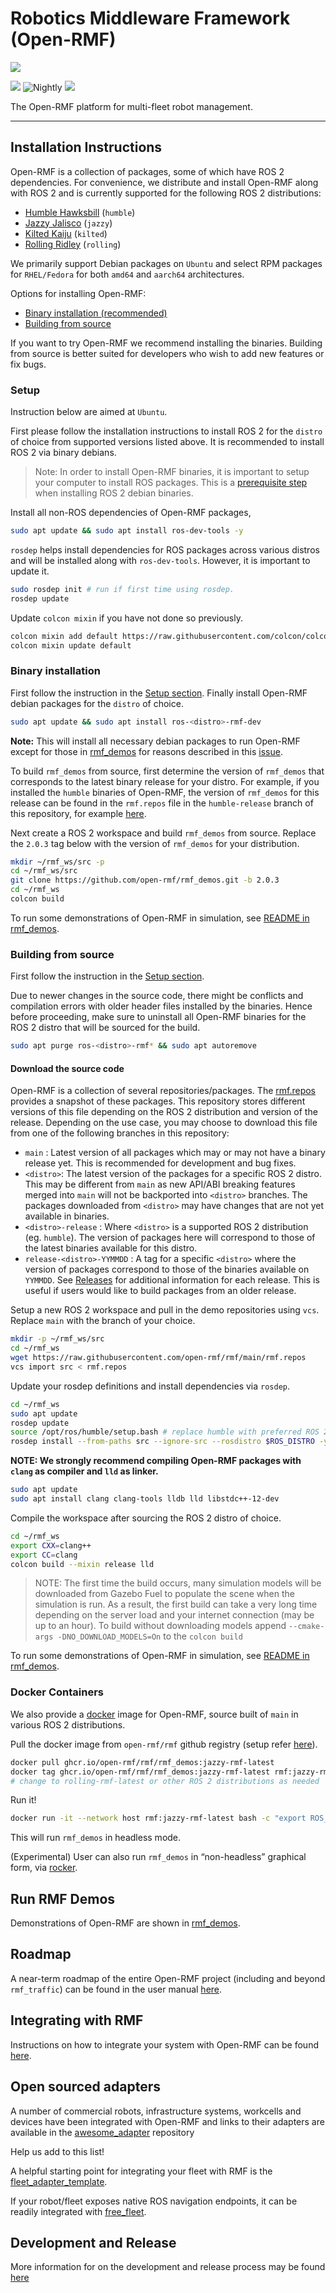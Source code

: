 # Robotics Middleware Framework (Open-RMF)

![](media/rmf_banner.png)

![](https://github.com/open-rmf/rmf/workflows/build/badge.svg)
![Nightly](https://github.com/open-rmf/rmf/workflows/nightly/badge.svg)
[![](https://img.shields.io/badge/discourse-forum-blue.svg)](https://discourse.openrobotics.org/c/open-rmf/101)

The Open-RMF platform for multi-fleet robot management.

---

## Installation Instructions

Open-RMF is a collection of packages, some of which have ROS 2 dependencies.
For convenience, we distribute and install Open-RMF along with ROS 2 and is currently supported for the following ROS 2 distributions:
* [Humble Hawksbill](https://docs.ros.org/en/humble/index.html) (`humble`)
* [Jazzy Jalisco](https://docs.ros.org/en/jazzy/index.html) (`jazzy`)
* [Kilted Kaiju](https://docs.ros.org/en/kilted/index.html) (`kilted`)
* [Rolling Ridley](https://docs.ros.org/en/rolling/index.html) (`rolling`)

We primarily support Debian packages on `Ubuntu` and select RPM packages for `RHEL/Fedora` for both `amd64` and `aarch64` architectures.

Options for installing Open-RMF:
* [Binary installation (recommended)](#binary-installation)
* [Building from source](#building-from-source)

If you want to try Open-RMF we recommend installing the binaries. Building from source is better suited for developers who wish to add new features or fix bugs.

### Setup
Instruction below are aimed at `Ubuntu`.

First please follow the installation instructions to install ROS 2 for the `distro` of choice from supported versions listed above.
It is recommended to install ROS 2 via binary debians.

> Note: In order to install Open-RMF binaries, it is important to setup your computer to install ROS packages. This is a [prerequisite step](https://docs.ros.org/en/rolling/Installation/Ubuntu-Install-Debians.html#enable-required-repositories) when installing ROS 2 debian binaries.

Install all non-ROS dependencies of Open-RMF packages,

```bash
sudo apt update && sudo apt install ros-dev-tools -y
```

`rosdep` helps install dependencies for ROS packages across various distros and will be installed along with `ros-dev-tools`.
However, it is important to update it.

```bash
sudo rosdep init # run if first time using rosdep.
rosdep update
```

Update `colcon mixin` if you have not done so previously.

```bash
colcon mixin add default https://raw.githubusercontent.com/colcon/colcon-mixin-repository/master/index.yaml
colcon mixin update default
```

### Binary installation
First follow the instruction in the [Setup section](#setup).
Finally install Open-RMF debian packages for the `distro` of choice.

```bash
sudo apt update && sudo apt install ros-<distro>-rmf-dev
```

**Note:** This will install all necessary debian packages to run Open-RMF except for those in [rmf_demos](https://github.com/open-rmf/rmf_demos) for reasons described in this [issue](https://github.com/open-rmf/rmf_demos/issues/166).

To build `rmf_demos` from source, first determine the version of `rmf_demos` that corresponds to the latest binary release for your distro.
For example, if you installed the `humble` binaries of Open-RMF, the version of `rmf_demos` for this release can be found in the `rmf.repos` file in the `humble-release` branch of this repository, for example [here](https://github.com/open-rmf/rmf/blob/591b0b9f34a021d81522a0af6f42ffcb5fc70293/rmf.repos#L5).

Next create a ROS 2 workspace and build `rmf_demos` from source.
Replace the `2.0.3` tag below with the version of `rmf_demos` for your distribution.

```bash
mkdir ~/rmf_ws/src -p
cd ~/rmf_ws/src
git clone https://github.com/open-rmf/rmf_demos.git -b 2.0.3
cd ~/rmf_ws
colcon build
```

To run some demonstrations of Open-RMF in simulation, see [README in rmf_demos](https://github.com/open-rmf/rmf_demos).

### Building from source
First follow the instruction in the [Setup section](#setup).

Due to newer changes in the source code, there might be conflicts and compilation errors with older header files installed by the binaries. Hence before proceeding, make sure to uninstall all Open-RMF binaries for the ROS 2 distro that will be sourced for the build.
```bash
sudo apt purge ros-<distro>-rmf* && sudo apt autoremove
```

#### Download the source code
Open-RMF is a collection of several repositories/packages.
The [rmf.repos](https://github.com/open-rmf/rmf/blob/main/rmf.repos) provides a snapshot of these packages.
This repository stores different versions of this file depending on the ROS 2 distribution and version of the release.
Depending on the use case, you may choose to download this file from one of the following branches in this repository:
* `main` : Latest version of all packages which may or may not have a binary release yet. This is recommended for development and bug fixes.
* `<distro>`: The latest version of the packages for a specific ROS 2 distro. This may be different from `main` as new API/ABI breaking features merged into `main` will not be backported into `<distro>` branches. The packages downloaded from `<distro>` may have changes that are not yet available in binaries.
* `<distro>-release` : Where `<distro>` is a supported ROS 2 distribution (eg. `humble`). The version of packages here will correspond to those of the latest binaries available for this distro.
* `release-<distro>-YYMMDD` : A tag for a specific `<distro>` where the version of packages correspond to those of the binaries available on `YYMMDD`. See [Releases](https://github.com/open-rmf/rmf/releases) for additional information for each release. This is useful if users would like to build packages from an older release.


Setup a new ROS 2 workspace and pull in the demo repositories using `vcs`.
Replace `main` with the branch of your choice.

```bash
mkdir -p ~/rmf_ws/src
cd ~/rmf_ws
wget https://raw.githubusercontent.com/open-rmf/rmf/main/rmf.repos
vcs import src < rmf.repos
```

Update your rosdep definitions and install dependencies via `rosdep`.

```bash
cd ~/rmf_ws
sudo apt update
rosdep update
source /opt/ros/humble/setup.bash # replace humble with preferred ROS 2 distro.
rosdep install --from-paths src --ignore-src --rosdistro $ROS_DISTRO -y
```

**NOTE: We strongly recommend compiling Open-RMF packages with `clang` as compiler and `lld` as linker.**

```bash
sudo apt update
sudo apt install clang clang-tools lldb lld libstdc++-12-dev
```

Compile the workspace after sourcing the ROS 2 distro of choice.

```bash
cd ~/rmf_ws
export CXX=clang++
export CC=clang
colcon build --mixin release lld
```

> NOTE: The first time the build occurs, many simulation models will be downloaded from Gazebo Fuel to populate the scene when the simulation is run. As a result, the first build can take a very long time depending on the server load and your internet connection (may be up to an hour). To build without downloading models append `--cmake-args -DNO_DOWNLOAD_MODELS=On` to the `colcon build`

To run some demonstrations of Open-RMF in simulation, see [README in rmf_demos](https://github.com/open-rmf/rmf_demos).

### Docker Containers

We also provide a [docker](https://docs.docker.com/engine/install/ubuntu/) image for Open-RMF, source built of `main` in various ROS 2 distributions.

Pull the docker image from `open-rmf/rmf` github registry (setup refer [here](https://docs.github.com/en/free-pro-team@latest/packages/using-github-packages-with-your-projects-ecosystem/configuring-docker-for-use-with-github-packages#authenticating-with-a-personal-access-token)).

```bash
docker pull ghcr.io/open-rmf/rmf/rmf_demos:jazzy-rmf-latest
docker tag ghcr.io/open-rmf/rmf/rmf_demos:jazzy-rmf-latest rmf:jazzy-rmf-latest
# change to rolling-rmf-latest or other ROS 2 distributions as needed
```

Run it!

```bash
docker run -it --network host rmf:jazzy-rmf-latest bash -c "export ROS_DOMAIN_ID=9; ros2 launch rmf_demos_gz office.launch.xml headless:=1"
```

This will run `rmf_demos` in headless mode.

(Experimental) User can also run `rmf_demos` in “non-headless” graphical form, via [rocker](https://github.com/osrf/rocker).

## Run RMF Demos

Demonstrations of Open-RMF are shown in [rmf_demos](https://github.com/open-rmf/rmf_demos/).

## Roadmap

A near-term roadmap of the entire Open-RMF project (including and beyond `rmf_traffic`) can be found in the user manual [here](https://osrf.github.io/ros2multirobotbook/roadmap.html).

## Integrating with RMF

Instructions on how to integrate your system with Open-RMF can be found [here](https://osrf.github.io/ros2multirobotbook/integration.html).

## Open sourced adapters

A number of commercial robots, infrastructure systems, workcells and devices have been integrated with Open-RMF and links to their adapters are available in the [awesome_adapter](https://github.com/open-rmf/awesome_adapters) repository

Help us add to this list!

A helpful starting point for integrating your fleet with RMF is the [fleet_adapter_template](https://github.com/open-rmf/fleet_adapter_template).

If your robot/fleet exposes native ROS navigation endpoints, it can be readily integrated with [free_fleet](https://github.com/open-rmf/free_fleet).

## Development and Release

More information for on the development and release process may be found [here](docs/Development-and-Release.md)
